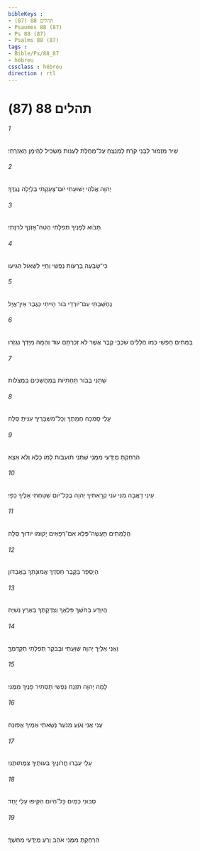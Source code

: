 ```yaml
---
bibleKeys : 
- תהלים 88 (87)
- Psaumes 88 (87)
- Ps 88 (87)
- Psalms 88 (87)
tags : 
- Bible/Ps/88_87
- hébreu
cssclass : hébreu
direction : rtl
---
```


# תהלים 88 (87)

###### 1
שִׁיר מִזְמֹור לִבְנֵי קֹרַח לַמְנַצֵּחַ עַל־מָחֲלַת לְעַנֹּות מַשְׂכִּיל לְהֵימָן הָאֶזְרָחִי׃
###### 2
יְהוָה אֱלֹהֵי יְשׁוּעָתִי יֹום־צָעַקְתִּי בַלַּיְלָה נֶגְדֶּךָ׃
###### 3
תָּבֹוא לְפָנֶיךָ תְּפִלָּתִי הַטֵּה־אָזְנְךָ לְרִנָּתִי׃
###### 4
כִּי־שָׂבְעָה בְרָעֹות נַפְשִׁי וְחַיַּי לִשְׁאֹול הִגִּיעוּ׃
###### 5
נֶחְשַׁבְתִּי עִם־יֹורְדֵי בֹור הָיִיתִי כְּגֶבֶר אֵין־אֱיָל׃
###### 6
בַּמֵּתִים חָפְשִׁי כְּמֹו חֲלָלִים שֹׁכְבֵי קֶבֶר אֲשֶׁר לֹא זְכַרְתָּם עֹוד וְהֵמָּה מִיָּדְךָ נִגְזָרוּ׃
###### 7
שַׁתַּנִי בְּבֹור תַּחְתִּיֹּות בְּמַחֲשַׁכִּים בִּמְצֹלֹות׃
###### 8
עָלַי סָמְכָה חֲמָתֶךָ וְכָל־מִשְׁבָּרֶיךָ עִנִּיתָ סֶּלָה׃
###### 9
הִרְחַקְתָּ מְיֻדָּעַי מִמֶּנִּי שַׁתַּנִי תֹועֵבֹות לָמֹו כָּלֻא וְלֹא אֵצֵא׃
###### 10
עֵינִי דָאֲבָה מִנִּי עֹנִי קְרָאתִיךָ יְהוָה בְּכָל־יֹום שִׁטַּחְתִּי אֵלֶיךָ כַפָּי׃
###### 11
הֲלַמֵּתִים תַּעֲשֶׂה־פֶּלֶא אִם־רְפָאִים יָקוּמוּ יֹודוּךָ סֶּלָה׃
###### 12
הַיְסֻפַּר בַּקֶּבֶר חַסְדֶּךָ אֱמוּנָתְךָ בָּאֲבַדֹּון׃
###### 13
הֲיִוָּדַע בַּחֹשֶׁךְ פִּלְאֶךָ וְצִדְקָתְךָ בְּאֶרֶץ נְשִׁיָּה׃
###### 14
וַאֲנִי אֵלֶיךָ יְהוָה שִׁוַּעְתִּי וּבַבֹּקֶר תְּפִלָּתִי תְקַדְּמֶךָּ׃
###### 15
לָמָה יְהוָה תִּזְנַח נַפְשִׁי תַּסְתִּיר פָּנֶיךָ מִמֶּנִּי׃
###### 16
עָנִי אֲנִי וְגֹוֵעַ מִנֹּעַר נָשָׂאתִי אֵמֶיךָ אָפוּנָה׃
###### 17
עָלַי עָבְרוּ חֲרֹונֶיךָ בִּעוּתֶיךָ צִמְּתוּתֻנִי׃
###### 18
סַבּוּנִי כַמַּיִם כָּל־הַיֹּום הִקִּיפוּ עָלַי יָחַד׃
###### 19
הִרְחַקְתָּ מִמֶּנִּי אֹהֵב וָרֵעַ מְיֻדָּעַי מַחְשָׁךְ׃
